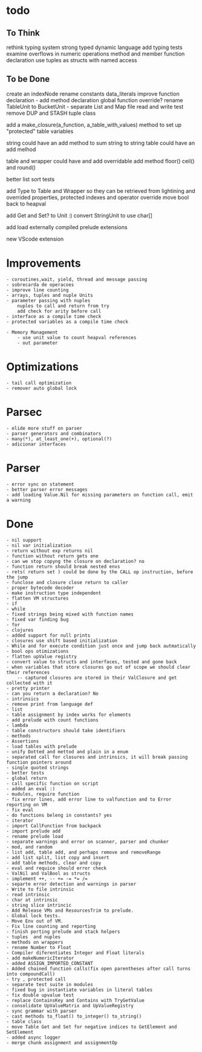 ﻿todo
====

To Think
--------
rethink typing system
strong typed dynamic language
add typing tests
examine overflows in numeric operations
method and member function declaration
use tuples as structs with named access


To be Done
----------
create an indexNode
rename constants data_literals
improve function declaration - add method declaration
global function override?
rename TableUnit to BucketUnit - separate List and Map
file read and write test
remove DUP and STASH
tuple class

add a make_closure(a_function, a_table_with_values) method to set up "protected" table variables

string could have an add method to sum string to string
table could have an add melhod

table and wrapper could have and add overridable add method
floor() ceil() and round()

better list sort tests

add Type to Table and Wrapper so they can be retrieved from lightining and overrided
properties, protected indexes and operator override
move bool back to heapval

add Get and Set? to Unit :)
convert StringUnit to use char[]

add load externally compiled prelude extensions

new VScode extension

Improvements
============
    - coroutines,wait, yield, thread and message passing
    - sobrecarda de operacoes
    - improve line counting
    - arrays, tuples and nuple Units
    - parameter passing with nuples
        nuples to call and return from try
        add check for arity before call
    - interface as a compile time check
    - protected variables as a compile time check

    - Memory Management
        - use unit value to count heapval references
        - out parameter

Optimizations
=============
    - tail call optimization
    - remover auto global lock

Parsec
======
    - elide more stuff on parser
    - parser generators and combinators
    - many(*), at_least_one(+), optional(?)
    - adicionar interfaces

Parser
======
    - error sync on statement
    - better parser error messages
    - add loading Value.Nil for missing parameters on function call, emit a warning

Done
====
    - nil support
    - nil var initialization
    - return without exp returns nil
    - function without return gets one
    - can we stop copyng the closure on declaration? no
    - function return should break nested envs
    - rets( return set ) could be done by the CALL op instruction, before the jump
    - funclose and closure close return to caller
    - proper bytecode decoder
    - make instruction type independent
    - flatten VM structures
    - if
    - while
    - fixed strings being mixed with function names
    - fixed var finding bug
    - for
    - clojures
    - added support for null prints
    - closures use shift based initialization
    - While and for execute condition just once and jump back autmatically
    - bool ops otimizations
    - flatten upValue registry
    - convert value to structs and interfaces, tested and gone back
    - when variables that store closures go out of scope we should clear their references
        -- captured closures are stored in their ValClosure and get collected with it
    - pretty printer
    - can you return a declaration? No
    - intrinsics
    - remove print from language def
    - list
    - table assignment by index works for elements
    - add prelude with count functions
    - lambda
    - table constructors should take identifiers
    - methods
    - Assertions
    - load tables with prelude
    - unify Dotted and mettod and plain in a enum
    - separated call for closures and intrinsics, it will break passing function pointers around
    - single quoted strings
    - better tests
    - global return
    - call specific function on script
    - added an eval :)
    - mudules, require function
    - fix error lines, add error line to valfunction and to Error reporting on VM
    - fix eval
    - do functions beleng in constants? yes
    - iterator
    - import CallFunction from backpack
    - import prelude add
    - rename prelude load
    - separate warnings and error on scanner, parser and chunker
    - mod, and random
    - list add, table add, and perhaps remove and removeRange
    - add list split, list copy and insert
    - add table methods, clear and copy
    - eval and requice should error check
    - ValNil and ValBool as structs
    - implement ++, -- += -= *= /=
    - separte error detection and warnings in parser
    - Write to file intrinsic
    - read intrinsic
    - char at intrinsic
    - string slice intrincic
    - Add Release VMs and ResourcesTrim to prelude.
    - Global lock tests.
    - Move Env out of VM.
    - Fix line counting and reporting
    - finish porting prelude and stack helpers
    - tuples  and nuples
    - methods on wrappers
    - rename Number to Float
    - Compiler diferentiates Integer and Float literals
    - add makeNumericIterator
    - added ASSIGN_IMPORTED_CONSTANT
    - Added chained function calls(fix open parentheses after call turns into compoundCall)
    - try , protected call
    - separate test suite in modules
    - fixed bug in instantiate variables in literal tables
    - fix double upvalue test
    - replace ContainsKey and Contains with TryGetValue
    - consolidate UpValueMatrix and UpValueRegistry
    - sync grammar with parser
    - cast methods to_float() to_integer() to_string()
    - table class
    - move Table Get and Set for negative indices to GetElement and SetElement
    - added async logger
    - merge chunk assignment and assignmentOp